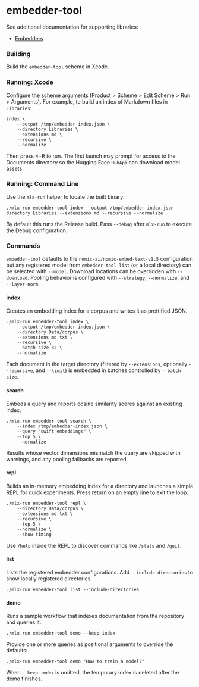 # embedder-tool

See additional documentation for supporting libraries:

- [Embedders](../../Libraries/Embedders/README.md)

### Building

Build the `embedder-tool` scheme in Xcode.

### Running: Xcode

Configure the scheme arguments (Product > Scheme > Edit Scheme > Run > Arguments). For example, to build an index of Markdown files in `Libraries`:

```
index \
    --output /tmp/embedder-index.json \
    --directory Libraries \
    --extensions md \
    --recursive \
    --normalize
```

Then press <kbd>⌘</kbd>+<kbd>R</kbd> to run. The first launch may prompt for access to the Documents directory so the Hugging Face `HubApi` can download model assets.

### Running: Command Line

Use the `mlx-run` helper to locate the built binary:

```
./mlx-run embedder-tool index --output /tmp/embedder-index.json --directory Libraries --extensions md --recursive --normalize
```

By default this runs the Release build. Pass `--debug` after `mlx-run` to execute the Debug configuration.

### Commands

`embedder-tool` defaults to the `nomic-ai/nomic-embed-text-v1.5` configuration but any registered model from `embedder-tool list` (or a local directory) can be selected with `--model`. Download locations can be overridden with `--download`. Pooling behavior is configured with `--strategy`, `--normalize`, and `--layer-norm`.

#### index

Creates an embedding index for a corpus and writes it as prettified JSON.

```
./mlx-run embedder-tool index \
    --output /tmp/embedder-index.json \
    --directory Data/corpus \
    --extensions md txt \
    --recursive \
    --batch-size 32 \
    --normalize
```

Each document in the target directory (filtered by `--extensions`, optionally `--recursive`, and `--limit`) is embedded in batches controlled by `--batch-size`.

#### search

Embeds a query and reports cosine similarity scores against an existing index.

```
./mlx-run embedder-tool search \
    --index /tmp/embedder-index.json \
    --query "swift embeddings" \
    --top 5 \
    --normalize
```

Results whose vector dimensions mismatch the query are skipped with warnings, and any pooling fallbacks are reported.

#### repl

Builds an in-memory embedding index for a directory and launches a simple REPL for quick experiments. Press return on an empty line to exit the loop.

```
./mlx-run embedder-tool repl \
    --directory Data/corpus \
    --extensions md txt \
    --recursive \
    --top 5 \
    --normalize \
    --show-timing
```

Use `/help` inside the REPL to discover commands like `/stats` and `/quit`.

#### list

Lists the registered embedder configurations. Add `--include-directories` to show locally registered directories.

```
./mlx-run embedder-tool list --include-directories
```

#### demo

Runs a sample workflow that indexes documentation from the repository and queries it.

```
./mlx-run embedder-tool demo --keep-index
```

Provide one or more queries as positional arguments to override the defaults:

```
./mlx-run embedder-tool demo "How to train a model?"
```

When `--keep-index` is omitted, the temporary index is deleted after the demo finishes.
